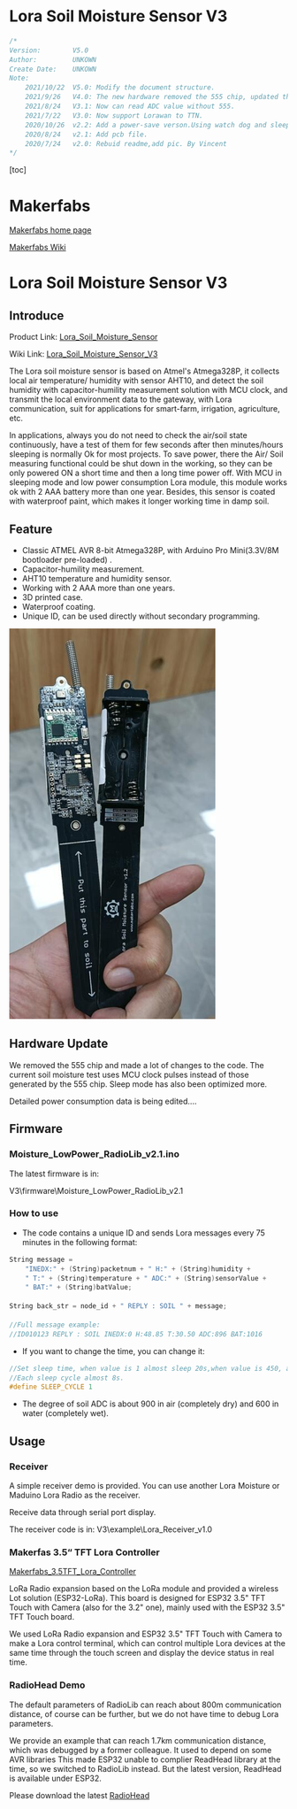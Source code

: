 # Lora Soil Moisture Sensor V3

```c++
/*
Version:		V5.0
Author:			UNKOWN
Create Date:	UNKOWN
Note:
	2021/10/22	V5.0: Modify the document structure. 
	2021/9/26	V4.0: The new hardware removed the 555 chip, updated the BOM, and significantly improved battery life.
	2021/8/24	V3.1: Now can read ADC value without 555.
	2021/7/22	V3.0: Now support Lorawan to TTN.
	2020/10/26	v2.2: Add a power-save verson.Using watch dog and sleep mode.
	2020/8/24	v2.1: Add pcb file.
    2020/7/24	v2.0: Rebuid readme,add pic. By Vincent
*/
```

[toc]

# Makerfabs

[Makerfabs home page](https://www.makerfabs.com/)

[Makerfabs Wiki](https://makerfabs.com/wiki/index.php?title=Main_Page)


# Lora Soil Moisture Sensor V3

## Introduce

Product Link: [Lora_Soil_Moisture_Sensor](https://www.makerfabs.com/lora-soil-moisture-sensor.html)

Wiki Link:  [Lora_Soil_Moisture_Sensor_V3](https://www.makerfabs.com/wiki/index.php?title=Lora_Soil_Moisture_Sensor_V3)

The Lora soil moisture sensor is based on Atmel's Atmega328P, it collects local air temperature/ humidity with sensor AHT10, and detect the soil humidity with capacitor-humility measurement solution with MCU clock, and transmit the local environment data to the gateway, with Lora communication, suit for applications for smart-farm, irrigation, agriculture, etc. 

In applications, always you do not need to check the air/soil state continuously, have a test of them for few seconds after then minutes/hours sleeping is normally Ok for most projects. To save power, there the Air/ Soil measuring functional could be shut down in the working, so they can be only powered ON a short time and then a long time power off. With MCU in sleeping mode and low power consumption Lora module, this module works ok with 2 AAA battery more than one year. Besides, this sensor is coated with waterproof paint, which makes it longer working time in damp soil. 



## Feature

- Classic ATMEL AVR 8-bit Atmega328P, with Arduino Pro Mini(3.3V/8M bootloader pre-loaded) .
- Capacitor-humility measurement.
- AHT10 temperature and humidity sensor.
- Working with 2 AAA more than one years.
- 3D printed case.
- Waterproof coating.
- Unique ID, can be used directly without secondary programming.



![front](md_pic/front.jpg)



## Hardware Update

We removed the 555 chip and made a lot of changes to the code. The current soil moisture test uses MCU clock pulses instead of those generated by the 555 chip. Sleep mode has also been optimized more.

Detailed power consumption data is being edited....



## Firmware

### Moisture_LowPower_RadioLib_v2.1.ino

The latest firmware is in:

V3\firmware\Moisture_LowPower_RadioLib_v2.1


### How to use
- The code contains a unique ID and sends Lora messages every 75 minutes in the following format:

```c++
String message = 
    "INEDX:" + (String)packetnum + " H:" + (String)humidity + 
    " T:" + (String)temperature + " ADC:" + (String)sensorValue + 
    " BAT:" + (String)batValue;

String back_str = node_id + " REPLY : SOIL " + message;

//Full message example:
//ID010123 REPLY : SOIL INEDX:0 H:48.85 T:30.50 ADC:896 BAT:1016
```

- If you want to change the time, you can change it:

```c++
//Set sleep time, when value is 1 almost sleep 20s,when value is 450, almost 1 hour.
//Each sleep cycle almost 8s.
#define SLEEP_CYCLE 1

```

- The degree of soil ADC is about 900 in air (completely dry) and 600 in water (completely wet).



## Usage

### Receiver

A simple receiver demo is provided. You can use another Lora Moisture or Maduino Lora Radio as the receiver.

Receive data through serial port display.

The receiver code is in: V3\example\Lora_Receiver_v1.0

### Makerfas 3.5“ TFT Lora Controller

[Makerfabs_3.5TFT_Lora_Controller](https://github.com/Makerfabs/Makerfabs_3.5TFT_Lora_Controller)

LoRa Radio expansion based on the LoRa module and provided a wireless Lot solution (ESP32-LoRa). This board is designed for ESP32 3.5" TFT Touch with Camera (also for the 3.2" one), mainly used with the ESP32 3.5" TFT Touch board.

We used LoRa Radio expansion and ESP32 3.5" TFT Touch with Camera to make a Lora control terminal, which can control multiple Lora devices at the same time through the touch screen and display the device status in real time.



### RadioHead Demo

The default parameters of RadioLib can reach about 800m communication distance, of course can be further, but we do not have time to debug Lora parameters.

We provide an example that can reach 1.7km communication distance, which was debugged by a former colleague. It used to depend on some AVR libraries This made ESP32 unable to complier ReadHead library at the time, so we switched to RadioLib instead. But the latest version, ReadHead is available under ESP32.

Please download the latest [RadioHead](http://www.airspayce.com/mikem/arduino/RadioHead/)

